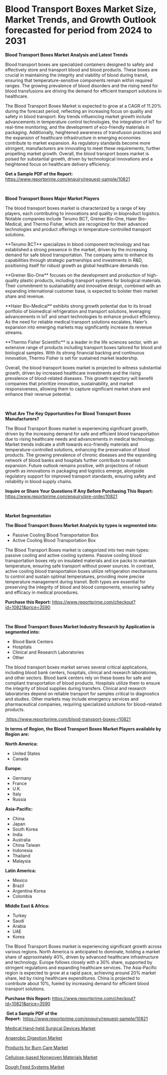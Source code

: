 <p><h1>Blood Transport Boxes Market Size, Market Trends, and Growth Outlook forecasted for period from 2024 to 2031</h1></p><p><strong>Blood Transport Boxes Market Analysis and Latest Trends</strong></p>
<p><p>Blood transport boxes are specialized containers designed to safely and effectively store and transport blood and blood products. These boxes are crucial in maintaining the integrity and viability of blood during transit, ensuring that temperature-sensitive components remain within required ranges. The growing prevalence of blood disorders and the rising need for blood transfusions are driving the demand for efficient transport solutions in healthcare.</p><p>The Blood Transport Boxes Market is expected to grow at a CAGR of 11.20% during the forecast period, reflecting an increasing focus on quality and safety in blood transport. Key trends influencing market growth include advancements in temperature control technologies, the integration of IoT for real-time monitoring, and the development of eco-friendly materials in packaging. Additionally, heightened awareness of transfusion practices and the expansion of healthcare infrastructure in emerging economies contribute to market expansion. As regulatory standards become more stringent, manufacturers are innovating to meet these requirements, further propelling market growth. Overall, the blood transport boxes market is poised for substantial growth, driven by technological innovations and a heightened focus on healthcare delivery efficiency.</p></p>
<p><strong>Get a Sample PDF of the Report:&nbsp;</strong> <a href="https://www.reportprime.com/enquiry/request-sample/10821">https://www.reportprime.com/enquiry/request-sample/10821</a></p>
<p>&nbsp;</p>
<p><strong>Blood Transport Boxes Major Market Players</strong></p>
<p><p>The blood transport boxes market is characterized by a range of key players, each contributing to innovations and quality in bioproduct logistics. Notable companies include Terumo BCT, Greiner Bio-One, Haier Bio-Medical, and Thermo Fisher, which are recognized for their advanced technologies and product offerings in temperature-controlled transport solutions.</p><p>**Terumo BCT** specializes in blood component technology and has established a strong presence in the market, driven by the increasing demand for safe blood transportation. The company aims to enhance its capabilities through strategic partnerships and investments in R&D, positioning itself for robust growth as global healthcare demands rise.</p><p>**Greiner Bio-One** focuses on the development and production of high-quality plastic products, including transport systems for biological materials. Their commitment to sustainability and innovative design, combined with an expanding international customer base, is expected to bolster their market share and revenue.</p><p>**Haier Bio-Medical** exhibits strong growth potential due to its broad portfolio of biomedical refrigeration and transport solutions, leveraging advancements in IoT and smart technologies to enhance product efficiency. As the need for reliable medical transport solutions escalates, Haier’s expansion into emerging markets may significantly increase its revenue streams.</p><p>**Thermo Fisher Scientific** is a leader in the life sciences sector, with an extensive range of products including transport boxes tailored for blood and biological samples. With its strong financial backing and continuous innovation, Thermo Fisher is set for sustained market leadership.</p><p>Overall, the blood transport boxes market is projected to witness substantial growth, driven by increased healthcare investments and the rising prevalence of blood-related diseases. This growth trajectory will benefit companies that prioritize innovation, sustainability, and market responsiveness, allowing them to capture significant market share and enhance their revenue potential.</p></p>
<p>&nbsp;</p>
<p><strong>What Are The Key Opportunities For Blood Transport Boxes Manufacturers?</strong></p>
<p><p>The Blood Transport Boxes market is experiencing significant growth, driven by the increasing demand for safe and efficient blood transportation due to rising healthcare needs and advancements in medical technology. Market trends indicate a shift towards eco-friendly materials and temperature-controlled solutions, enhancing the preservation of blood products. The growing prevalence of chronic diseases and the expanding network of blood banks and hospitals further contribute to market expansion. Future outlook remains positive, with projections of robust growth as innovations in packaging and logistics emerge, alongside regulatory support for improved transport standards, ensuring safety and reliability in blood supply chains.</p></p>
<p><strong>Inquire or Share Your Questions If Any Before Purchasing This Report:</strong> <a href="https://www.reportprime.com/enquiry/pre-order/10821">https://www.reportprime.com/enquiry/pre-order/10821</a></p>
<p>&nbsp;</p>
<p><strong>Market Segmentation</strong></p>
<p><strong>The Blood Transport Boxes Market Analysis by types is segmented into:</strong></p>
<p><ul><li>Passive Cooling Blood Transportation Box</li><li>Active Cooling Blood Transportation Box</li></ul></p>
<p><p>The Blood Transport Boxes market is categorized into two main types: passive cooling and active cooling systems. Passive cooling blood transportation boxes rely on insulated materials and ice packs to maintain temperature, ensuring safe transport without power sources. In contrast, active cooling blood transportation boxes utilize refrigeration mechanisms to control and sustain optimal temperatures, providing more precise temperature management during transit. Both types are essential for preserving the integrity of blood and blood components, ensuring safety and efficacy in medical procedures.</p></p>
<p><strong>Purchase this Report:&nbsp;</strong><a href="https://www.reportprime.com/checkout?id=10821&price=3590">https://www.reportprime.com/checkout?id=10821&price=3590</a></p>
<p>&nbsp;</p>
<p><strong>The Blood Transport Boxes Market Industry Research by Application is segmented into:</strong></p>
<p><ul><li>Blood Bank Centers</li><li>Hospitals</li><li>Clinical and Research Laboratories</li><li>Other</li></ul></p>
<p><p>The blood transport boxes market serves several critical applications, including blood bank centers, hospitals, clinical and research laboratories, and other sectors. Blood bank centers rely on these boxes for safe and compliant transportation of blood products. Hospitals utilize them to ensure the integrity of blood supplies during transfers. Clinical and research laboratories depend on reliable transport for samples critical to diagnostics and studies. Other markets may include emergency services and pharmaceutical companies, requiring specialized solutions for blood-related products.</p></p>
<p><a href="https://www.reportprime.com/blood-transport-boxes-r10821">&nbsp;https://www.reportprime.com/blood-transport-boxes-r10821</a></p>
<p><strong>In terms of Region, the Blood Transport Boxes Market Players available by Region are:</strong></p>
<p>
    <p> <strong> North America: </strong>
        <ul>
            <li>United States</li>
            <li>Canada</li>
        </ul>
        </p> 
    <p> <strong> Europe: </strong>
        <ul>
            <li>Germany</li>
            <li>France</li>
            <li>U.K.</li>
            <li>Italy</li>
            <li>Russia</li>
        </ul>
        </p> 
    <p> <strong> Asia-Pacific: </strong>
        <ul>
            <li>China</li>
            <li>Japan</li>
            <li>South Korea</li>
            <li>India</li>
            <li>Australia</li>
            <li>China Taiwan</li>
            <li>Indonesia</li>
            <li>Thailand</li>
            <li>Malaysia</li>
        </ul>
        </p> 
    <p> <strong> Latin America: </strong>
        <ul>
            <li>Mexico</li>
            <li>Brazil</li>
            <li>Argentina Korea</li>
            <li>Colombia</li>
        </ul>
        </p> 
    <p> <strong> Middle East & Africa: </strong>
        <ul>
            <li>Turkey</li>
            <li>Saudi</li>
            <li>Arabia</li>
            <li>UAE</li>
            <li>Korea</li>
        </ul>
    </p>
    </p>
<p><p>The Blood Transport Boxes market is experiencing significant growth across various regions. North America is anticipated to dominate, holding a market share of approximately 40%, driven by advanced healthcare infrastructure and technology. Europe follows closely with a 30% share, supported by stringent regulations and expanding healthcare services. The Asia-Pacific region is expected to grow at a rapid pace, achieving around 20% market share, led by rising healthcare expenditures. China is projected to contribute about 10%, fueled by increasing demand for efficient blood transport solutions.</p></p>
<p><strong>Purchase this Report: </strong><a href="https://www.reportprime.com/checkout?id=10821&price=3590">https://www.reportprime.com/checkout?id=10821&price=3590</a></p>
<p>&nbsp;<strong>Get a Sample PDF of the Report:&nbsp;&nbsp;</strong><a href="https://www.reportprime.com/enquiry/request-sample/10821">https://www.reportprime.com/enquiry/request-sample/10821</a></p>
<p><strong></strong></p>
<p><p><a href="https://medium.com/@anthony.gray09986/the-medical-hand-held-surgical-devices-market-has-experienced-impressive-growth-in-recent-years-c30fb9970896">Medical Hand-held Surgical Devices Market</a></p><p><a href="https://www.linkedin.com/pulse/what-growth-opportunities-challenges-anaerobic-digestion-market-jeble?trackingId=kLbhbBcJScOOMhg5cxuIzw%3D%3D">Anaerobic Digestion Market</a></p><p><a href="https://medium.com/@anthony.gray09986/the-products-for-burn-care-market-is-anticipated-to-experience-significant-growth-with-a-a89e73640ff0">Products for Burn Care Market</a></p><p><a href="https://issuu.com/reportprime-2/docs/cellulose-based-nonwoven-materials-_df4bc1b963f5ae">Cellulose-based Nonwoven Materials Market</a></p><p><a href="https://issuu.com/reportprime-2/docs/dough-feed-systems-market-size-2030_233edfa750509f">Dough Feed Systems Market</a></p></p>